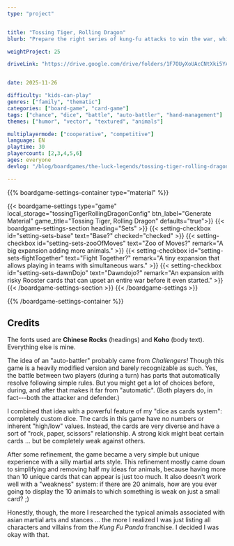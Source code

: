 ```yaml
---
type: "project"


title: "Tossing Tiger, Rolling Dragon"
blurb: "Prepare the right series of kung-fu attacks to win the war, while hoping your opponent didn't roll the exact counter moves."

weightProject: 25

driveLink: "https://drive.google.com/drive/folders/1F7OUyXoUAcCNtXki5YA1wi9EjSWcTTaK"


date: 2025-11-26

difficulty: "kids-can-play"
genres: ["family", "thematic"]
categories: ["board-game", "card-game"]
tags: ["chance", "dice", "battle", "auto-battler", "hand-management"]
themes: ["humor", "vector", "textured", "animals"]

multiplayermode: ["cooperative", "competitive"]
language: EN
playtime: 30
playercount: [2,3,4,5,6]
ages: everyone
devlog: "/blog/boardgames/the-luck-legends/tossing-tiger-rolling-dragon/"

---
```






{{% boardgame-settings-container type="material" %}}

{{< boardgame-settings type="game" local_storage="tossingTigerRollingDragonConfig" btn_label="Generate Material" game_title="Tossing Tiger, Rolling Dragon" defaults="true">}}
  {{< boardgame-settings-section heading="Sets" >}}
    {{< setting-checkbox id="setting-sets-base" text="Base?" checked="checked" >}}
    {{< setting-checkbox id="setting-sets-zooOfMoves" text="Zoo of Moves?" remark="A big expansion adding more animals." >}}
    {{< setting-checkbox id="setting-sets-fightTogether" text="Fight Together?" remark="A tiny expansion that allows playing in teams with simultaneous wars." >}}
    {{< setting-checkbox id="setting-sets-dawnDojo" text="Dawndojo?" remark="An expansion with risky Rooster cards that can upset an entire war before it even started." >}}
  {{< /boardgame-settings-section >}}
{{< /boardgame-settings >}}

{{% /boardgame-settings-container %}}

## Credits

The fonts used are **Chinese Rocks** (headings) and **Koho** (body text). Everything else is mine.

The idea of an "auto-battler" probably came from _Challengers!_ Though this game is a heavily modified version and barely recognizable as such. Yes, the battle between two players (during a turn) has parts that automatically resolve following simple rules. But you might get a lot of choices before, during, and after that makes it far from "automatic". (Both players do, in fact---both the attacker and defender.)

I combined that idea with a powerful feature of my "dice as cards system": completely custom dice. The cards in this game have no numbers or inherent "high/low" values. Instead, the cards are very diverse and have a sort of "rock, paper, scissors" relationship. A strong kick might beat certain cards ... but be completely weak against others.

After some refinement, the game became a very simple but unique experience with a silly martial arts style. This refinement mostly came down to simplifying and removing half my ideas for animals, because having more than 10 unique cards that can appear is just too much. It also doesn't work well with a "weakness" system: if there are 20 animals, how are you ever going to display the 10 animals to which something is weak on just a small card? ;)

Honestly, though, the more I researched the typical animals associated with asian martial arts and stances ... the more I realized I was just listing all characters and villains from the _Kung Fu Panda_ franchise. I decided I was okay with that.

